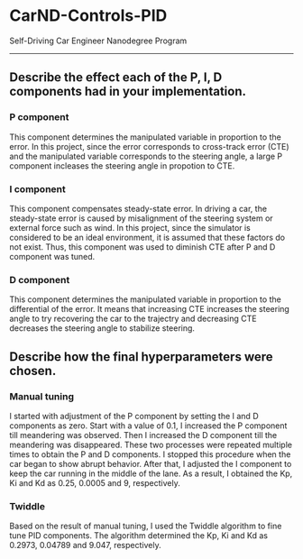 # CarND-Controls-PID

Self-Driving Car Engineer Nanodegree Program

---

## Describe the effect each of the P, I, D components had in your implementation.

### P component

This component determines the manipulated variable in proportion to the error.
In this project, since the error corresponds to cross-track error (CTE) and
the manipulated variable corresponds to the steering angle, a large P component
incleases the steering angle in propotion to CTE.

### I component

This component compensates steady-state error. In driving a car, the steady-state
error is caused by misalignment of the steering system or external force such as wind.
In this project, since the simulator is considered to be an ideal environment,
it is assumed that these factors do not exist. Thus, this component was used to
diminish CTE after P and D component was tuned.

### D component

This component determines the manipulated variable in proportion to the differential
of the error. It means that increasing CTE increases the steering angle to try
recovering the car to the trajectry and decreasing CTE decreases the steering angle
to stabilize steering.

## Describe how the final hyperparameters were chosen.

### Manual tuning

I started with adjustment of the P component by setting the I and D components
as zero. Start with a value of 0.1, I increased the P component till meandering was
observed. Then I increased the D component till the meandering was disappeared.
These two processes were repeated multiple times to obtain the P and D components.
I stopped this procedure when the car began to show abrupt behavior. After that,
I adjusted the I component to keep the car running in the middle of the lane.
As a result, I obtained the Kp, Ki and Kd as 0.25, 0.0005 and 9, respectively.

### Twiddle

Based on the result of manual tuning, I used the Twiddle algorithm to fine tune PID components. The algorithm determined the Kp, Ki and Kd as 0.2973, 0.04789 and 9.047,
respectively.
